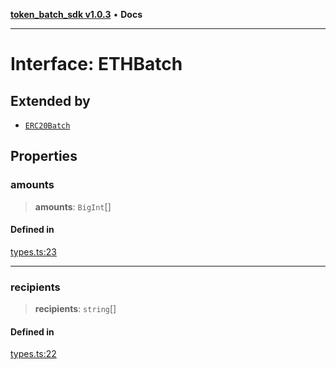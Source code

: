 [**token_batch_sdk v1.0.3**](../index.md) • **Docs**

***

# Interface: ETHBatch

## Extended by

- [`ERC20Batch`](ERC20Batch.md)

## Properties

### amounts

> **amounts**: `BigInt`[]

#### Defined in

[types.ts:23](https://github.com/aditya172926/token_batch_sdk/blob/299692e668ba7fb3ac20c4b072a7cd48139d2da6/src/types.ts#L23)

***

### recipients

> **recipients**: `string`[]

#### Defined in

[types.ts:22](https://github.com/aditya172926/token_batch_sdk/blob/299692e668ba7fb3ac20c4b072a7cd48139d2da6/src/types.ts#L22)
